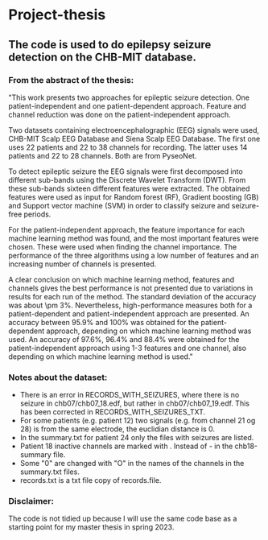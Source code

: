 # Project-thesis

## The code is used to do epilepsy seizure detection on the CHB-MIT database. 

### From the abstract of the thesis: 
"This work presents two approaches for epileptic seizure detection. One patient-independent and one patient-dependent approach. Feature and channel reduction was done on the patient-independent approach.

Two datasets containing electroencephalographic (EEG) signals were used, CHB-MIT Scalp EEG Database and Siena Scalp EEG Database. The first one uses 22 patients and 22 to 38 channels for recording. The latter uses 14 patients and 22 to 28 channels. Both are from PyseoNet. 

To detect epileptic seizure the EEG signals were first decomposed into different sub-bands using the Discrete Wavelet Transform (DWT). From these sub-bands sixteen different features were extracted. The obtained features were used as input for Random forest (RF), Gradient boosting (GB) and Support vector machine (SVM) in order to classify seizure and seizure-free periods.

For the patient-independent approach, the feature importance for each machine learning method was found, and the most important features were chosen. These were used when finding the channel importance. The performance of the three algorithms using a low number of features and an increasing number of channels is presented.

A clear conclusion on which machine learning method, features and channels gives the best performance is not presented due to variations in results for each run of the method. The standard deviation of the accuracy was about \pm 3%. Nevertheless, high-performance measures both for a patient-dependent and patient-independent approach are presented. An accuracy between 95.9% and 100% was obtained for the patient-dependent approach, depending on which machine learning method was used. An accuracy of 97.6%, 96.4% and 88.4% were obtained for the patient-independent approach using 1-3 features and one channel, also depending on which machine learning method is used." 

### Notes about the dataset: 
- There is an error in RECORDS_WITH_SEIZURES, where there is no seizure in chb07/chb07_18.edf, but rather in chb07/chb07_19.edf. This has been corrected in RECORDS_WITH_SEIZURES_TXT.
- For some patients (e.g. patient 12) two signals (e.g. from channel 21 og 28) is from the same electrode, the euclidian distance is 0.
- In the summary.txt for patient 24 only the files with seizures are listed.
- Patient 18 inactive channels are marked with . Instead of - in the chb18-summary file.
- Some "0" are changed with "O" in the names of the channels in the summary.txt files.
- records.txt is a txt file copy of records.file.

### Disclaimer: 
The code is not tidied up because I will use the same code base as a starting point for my master thesis in spring 2023. 
